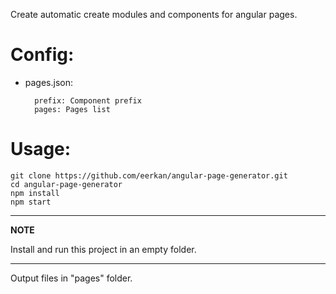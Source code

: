 Create automatic create modules and components for angular pages.

# Config:

* pages.json:
    
        prefix: Component prefix
        pages: Pages list

# Usage:
    git clone https://github.com/eerkan/angular-page-generator.git
    cd angular-page-generator
    npm install
    npm start
---
**NOTE**

Install and run this project in an empty folder.  

---
Output files in "pages" folder.